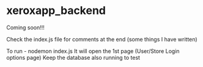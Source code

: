 # xeroxapp_backend

Coming soon!!!

Check the index.js file for comments at the end (some things I have written)

To run - nodemon index.js
It will open the 1st page (User/Store Login options page)
Keep the database also running to test